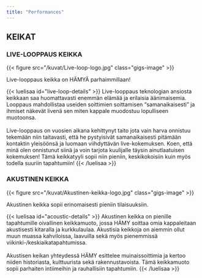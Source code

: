 ```yaml
---
title: "Performances"
---
```


## KEIKAT
### LIVE-LOOPPAUS KEIKKA

{{< figure src="/kuvat/Live-loop-logo.jpg" class="gigs-image" >}}

Live-looppaus keikka on HÄMYÄ parhaimmillaan!

{{< luelisaa id="live-loop-details" >}}
Live-looppaus teknologian ansiosta keikkaan saa huomattavasti enemmän elämää ja erilaisia äänimaisemia. Looppaus mahdollistaa useiden soittimien soittamisen “samanaikaisesti” ja ihmiset näkevät livenä sen miten kappale muodostuu lopulliseen muotoonsa. 
<br>
<br>
Live-looppaus on vuosien aikana kehittynyt taito jota vain harva onnistuu tekemään niin taitavasti, että he pystyisivät samanaikaisesti pitämään kontaktin yleisöönsä ja luomaan viihdyttävän live-kokemuksen. Koen, että minä olen onnistunut siinä ja voin tarjota kuulijalle täysin ainutlaatuisen kokemuksen! Tämä keikkatyyli sopii niin pieniin, keskikokoisiin kuin myös todella suuriin tapahtumiin! 
{{< /luelisaa >}}


### AKUSTINEN KEIKKA
{{< figure src="/kuvat/Akustinen-keikka-logo.jpg" class="gigs-image" >}}

Akustinen keikka sopii erinomaisesti pieniin tilaisuuksiin.

{{< luelisaa id="acoustic-details" >}}
Akustinen keikka on pienille tapahtumille oivallinen keikkamuoto, jossa HÄMY soittaa omia kappaleitaan akustisesti kitaralla ja kurkkulaulaa. Akustisia keikkoja on aiemmin ollut muun muassa kahviloissa, laavuilla sekä myös pienemmissä viikinki-/keskiaikatapahtumissa. 
<br>
<br>
Akustisen keikan yhteydessä HÄMY esittelee muinaissoittimia ja kertoo niiden historiasta, kulttuurista sekä rakennustavoista. Tämä keikkamuoto sopii parhaiten intiimeihin ja rauhallisiin tapahtumiin. 
{{< /luelisaa >}}

